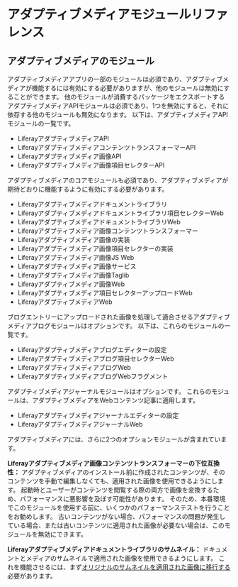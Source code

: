 # アダプティブメディアモジュールリファレンス

<a name="アダプティブメディアのモジュール" />

## アダプティブメディアのモジュール

アダプティブメディアアプリの一部のモジュールは必須であり、アダプティブメディアが機能するには有効にする必要がありますが、他のモジュールは無効にすることができます。 他のモジュールが消費するパッケージをエクスポートするアダプティブメディアAPIモジュールは必須であり、1つを無効にすると、それに依存する他のモジュールも無効になります。 以下は、アダプティブメディアAPIモジュールの一覧です。

* LiferayアダプティブメディアAPI
* LiferayアダプティブメディアコンテンツトランスフォーマーAPI
* Liferayアダプティブメディア画像API
* Liferayアダプティブメディア画像項目セレクターAPI

アダプティブメディアのコアモジュールも必須であり、アダプティブメディアが期待どおりに機能するように有効にする必要があります。

* Liferayアダプティブメディアドキュメントライブラリ
* Liferayアダプティブメディアドキュメントライブラリ項目セレクターWeb
* LiferayアダプティブメディアドキュメントライブラリWeb
* Liferayアダプティブメディア画像コンテンツトランスフォーマー
* Liferayアダプティブメディア画像の実装
* Liferayアダプティブメディア画像項目セレクターの実装
* Liferayアダプティブメディア画像JS Web
* Liferayアダプティブメディア画像サービス
* Liferayアダプティブメディア画像Taglib
* Liferayアダプティブメディア画像Web
* Liferayアダプティブメディア項目セレクターアップロードWeb
* LiferayアダプティブメディアWeb

ブログエントリーにアップロードされた画像を処理して適合させるアダプティブメディアブログモジュールはオプションです。 以下は、これらのモジュールの一覧です。

* Liferayアダプティブメディアブログエディターの設定
* Liferayアダプティブメディアブログ項目セレクターWeb
* LiferayアダプティブメディアブログWeb
* LiferayアダプティブメディアブログWebフラグメント

アダプティブメディアジャーナルモジュールはオプションです。 これらのモジュールは、アダプティブメディアをWebコンテンツ記事に適用します。

* Liferayアダプティブメディアジャーナルエディターの設定
* LiferayアダプティブメディアジャーナルWeb

アダプティブメディアには、さらに2つのオプションモジュールが含まれています。

**Liferayアダプティブメディア画像コンテンツトランスフォーマーの下位互換性：** アダプティブメディアのインストール前に作成されたコンテンツが、そのコンテンツを手動で編集しなくても、適用された画像を使用できるようにします。 起動時とユーザーがコンテンツを閲覧する際の両方で画像を変換するため、パフォーマンスに悪影響を及ぼす可能性があります。 そのため、本番環境でこのモジュールを使用する前に、いくつかのパフォーマンステストを行うことをお勧めします。 古いコンテンツがない場合、パフォーマンスの問題が発生している場合、または古いコンテンツに適用された画像が必要ない場合は、このモジュールを無効にできます。

**Liferayアダプティブメディアドキュメントライブラリのサムネイル：** ドキュメントとメディアのサムネイルで適用された画像を使用できるようにします。 これを機能させるには、まず[オリジナルのサムネイルを適用された画像に移行する](../publishing-and-sharing/serving-device-and-screen-optimized-media/migrating-documents-and-media-thumbnails.md)必要があります。
